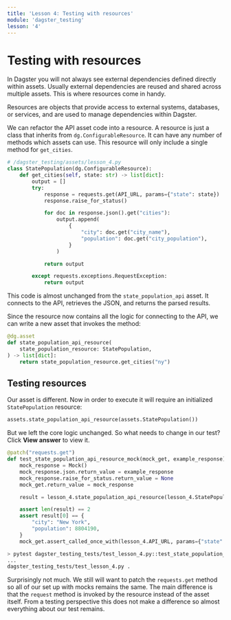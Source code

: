 ```yaml
---
title: 'Lesson 4: Testing with resources'
module: 'dagster_testing'
lesson: '4'
---
```


# Testing with resources

In Dagster you will not always see external dependencies defined directly within assets. Usually external dependencies are reused and shared across multiple assets. This is where resources come in handy.

Resources are objects that provide access to external systems, databases, or services, and are used to manage dependencies within Dagster.

We can refactor the API asset code into a resource. A resource is just a class that inherits from `dg.ConfigurableResource`. It can have any number of methods which assets can use. This resource will only include a single method for `get_cities`.

```python
# /dagster_testing/assets/lesson_4.py
class StatePopulation(dg.ConfigurableResource):
    def get_cities(self, state: str) -> list[dict]:
        output = []
        try:
            response = requests.get(API_URL, params={"state": state})
            response.raise_for_status()

            for doc in response.json().get("cities"):
                output.append(
                    {
                        "city": doc.get("city_name"),
                        "population": doc.get("city_population"),
                    }
                )

            return output

        except requests.exceptions.RequestException:
            return output
```

This code is almost unchanged from the `state_population_api` asset. It connects to the API, retrieves the JSON, and returns the parsed results.

Since the resource now contains all the logic for connecting to the API, we can write a new asset that invokes the method:

```python
@dg.asset
def state_population_api_resource(
    state_population_resource: StatePopulation,
) -> list[dict]:
    return state_population_resource.get_cities("ny")
```

## Testing resources

Our asset is different. Now in order to execute it will require an initialized `StatePopulation` resource:

```python
assets.state_population_api_resource(assets.StatePopulation())
```

But we left the core logic unchanged. So what needs to change in our test? Click **View answer** to view it.

```python {% obfuscated="true" %}
@patch("requests.get")
def test_state_population_api_resource_mock(mock_get, example_response):
    mock_response = Mock()
    mock_response.json.return_value = example_response
    mock_response.raise_for_status.return_value = None
    mock_get.return_value = mock_response

    result = lesson_4.state_population_api_resource(lesson_4.StatePopulation())

    assert len(result) == 2
    assert result[0] == {
        "city": "New York",
        "population": 8804190,
    }
    mock_get.assert_called_once_with(lesson_4.API_URL, params={"state": "ny"})

```

```bash
> pytest dagster_testing_tests/test_lesson_4.py::test_state_population_api_resource_mock
...
dagster_testing_tests/test_lesson_4.py .                                                          [100%]
```

Surprisingly not much. We still will want to patch the `requests.get` method so all of our set up with mocks remains the same. The main difference is that the `request` method is invoked by the resource instead of the asset itself. From a testing perspective this does not make a difference so almost everything about our test remains.
